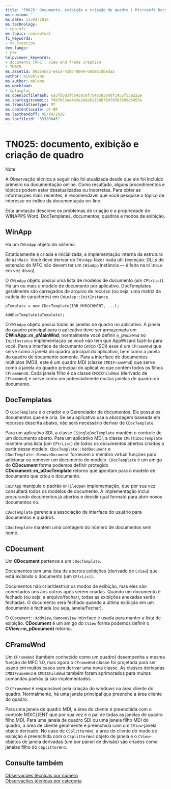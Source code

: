 ```yaml
---
title: 'TN025: Documento, exibição e criação de quadro | Microsoft Docs'
ms.custom: ''
ms.date: 11/04/2016
ms.technology:
- cpp-mfc
ms.topic: conceptual
f1_keywords:
- vc.creation
dev_langs:
- C++
helpviewer_keywords:
- documents [MFC], view and frame creation
- TN025
ms.assetid: 09254d72-6e1d-43db-80e9-693887dbeda2
author: mikeblome
ms.author: mblome
ms.workload:
- cplusplus
ms.openlocfilehash: 6a5fd603fdb45ac0f754858384df1455f559222e
ms.sourcegitcommit: 76b7653ae443a2b8eb1186b789f8503609d6453e
ms.translationtype: MT
ms.contentlocale: pt-BR
ms.lasthandoff: 05/04/2018
ms.locfileid: "33383045"
---
```

# <a name="tn025-document-view-and-frame-creation"></a>TN025: documento, exibição e criação de quadro
> [!NOTE]
>  A Observação técnica a seguir não foi atualizada desde que ele foi incluído primeiro na documentação online. Como resultado, alguns procedimentos e tópicos podem estar desatualizadas ou incorretas. Para obter as informações mais recentes, é recomendável que você pesquise o tópico de interesse no índice da documentação on-line.  
  
 Esta anotação descreve os problemas de criação e a propriedade de WINAPPS Word, DocTemplates, documentos, quadros e modos de exibição.  
  
## <a name="winapp"></a>WinApp  
 Há um `CWinApp` objeto do sistema.  
  
 Estaticamente é criada e inicializada, a implementação interna da estrutura de `WinMain`. Você deve derivar de `CWinApp` fazer nada útil (exceção: DLLs de extensão do MFC não devem ter um `CWinApp` instância — é feita na `DllMain` em vez disso).  
  
 O `CWinApp` objeto possui uma lista de modelos de documento (um `CPtrList`). Há um ou mais o modelo de documento por aplicativo. DocTemplates geralmente são carregados do arquivo de recurso (ou seja, uma matriz de cadeia de caracteres) em `CWinApp::InitInstance`.  
  
```  
pTemplate = new CDocTemplate(IDR_MYDOCUMENT, ...);

AddDocTemplate(pTemplate);
```  
  
 O `CWinApp` objeto possui todas as janelas de quadro no aplicativo. A janela do quadro principal para o aplicativo deve ser armazenada em **CWinApp::m_pMainWnd**; normalmente você definir `m_pMainWnd` no `InitInstance` implementação se você não tem que AppWizard fazê-lo para você. Para a interface de documento único (SDI) esse é um `CFrameWnd` que serve como a janela do quadro principal do aplicativo, bem como a janela do quadro de documento somente. Para a interface de documentos múltiplos (MDI), este é um quadro MDI (classe `CMDIFrameWnd`) que serve como a janela do quadro principal do aplicativo que contém todos os filhos `CFrameWnd`s. Cada janela filho é da classe `CMDIChildWnd` (derivado de `CFrameWnd`) e serve como um potencialmente muitas janelas de quadro do documento.  
  
## <a name="doctemplates"></a>DocTemplates  
 O `CDocTemplate` é o criador e o Gerenciador de documentos. Ele possui os documentos que ele cria. Se seu aplicativo usa a abordagem baseada em recursos descrita abaixo, não será necessário derivar de `CDocTemplate`.  
  
 Para um aplicativo SDI, a classe `CSingleDocTemplate` mantém o controle de um documento aberto. Para um aplicativo MDI, a classe `CMultiDocTemplate` mantém uma lista (um `CPtrList`) de todos os documentos abertos criados a partir desse modelo. `CDocTemplate::AddDocument` e `CDocTemplate::RemoveDocument` fornecem o membro virtual funções para adicionar ou remover um documento do modelo. `CDocTemplate` é um amigo do **CDocument** forma podemos definir protegido **CDocument::m_pDocTemplate** retorno que apontam para o modelo de documento que criou o documento.  
  
 `CWinApp` manipula o padrão `OnFileOpen` implementação, que por sua vez consultará todos os modelos de documento. A implementação inclui procurando documentos já abertos e decidir qual formato para abrir novos documentos no.  
  
 `CDocTemplate` gerencia a associação de interface do usuário para documentos e quadros.  
  
 `CDocTemplate` mantém uma contagem do número de documentos sem nome.  
  
## <a name="cdocument"></a>CDocument  
 Um **CDocument** pertence a um `CDocTemplate`.  
  
 Documentos tem uma lista de abertos exibições (derivado de `CView`) que está exibindo o documento (um `CPtrList`).  
  
 Documentos não criar/destruir os modos de exibição, mas eles são conectados uns aos outros após serem criadas. Quando um documento é fechado (ou seja, a arquivo/fechar), todas as exibições anexadas serão fechadas. O documento será fechado quando a última exibição em um documento é fechada (ou seja, janela/Fechar).  
  
 O `CDocument::AddView`, `RemoveView` interface é usada para manter a lista de exibição. **CDocument** é um amigo do `CView` forma podemos definir o **CView::m_pDocument** retorno.  
  
## <a name="cframewnd"></a>CFrameWnd  
 Um `CFrameWnd` (também conhecido como um quadro) desempenha a mesma função de MFC 1.0, mas agora o `CFrameWnd` classe foi projetada para ser usado em muitos casos sem derivar uma nova classe. As classes derivadas `CMDIFrameWnd` e `CMDIChildWnd` também foram aprimorados para muitos comandos padrão já são implementados.  
  
 O `CFrameWnd` é responsável pela criação do windows na área cliente do quadro. Normalmente, há uma janela principal que preenche a área cliente do quadro.  
  
 Para uma janela de quadro MDI, a área do cliente é preenchida com o controle MDICLIENT que por sua vez é o pai de todas as janelas de quadro filho MDI. Para uma janela de quadro SDI ou uma janela filho MDI do quadro, a área de cliente geralmente é preenchida com um `CView`-janela objeto derivado. No caso de `CSplitterWnd`, a área do cliente do modo de exibição é preenchida com o `CSplitterWnd` objeto de janela e o `CView`-objetos de janela derivadas (um por painel de divisão) são criados como janelas filho do `CSplitterWnd`.  
  
## <a name="see-also"></a>Consulte também  
 [Observações técnicas por número](../mfc/technical-notes-by-number.md)   
 [Observações técnicas por categoria](../mfc/technical-notes-by-category.md)

